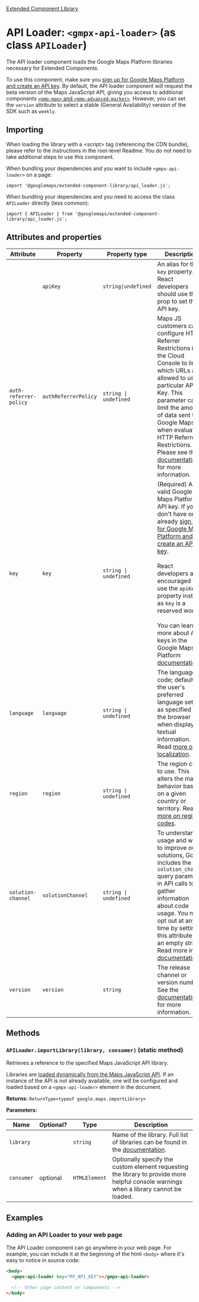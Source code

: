 [Extended Component Library](../../README.md)

# API Loader: `<gmpx-api-loader>` (as class `APILoader`)

The API loader component loads the Google Maps Platform libraries necessary
for Extended Components.

To use this component, make sure you [sign up for Google Maps Platform and
create an API
key](https://console.cloud.google.com/google/maps-apis/start?utm_source=npm&utm_medium=documentation&utm_campaign=&utm_content=web_components).
By default, the API loader component will request the beta version of the
Maps JavaScript API, giving you access to additional components [`<gmp-map>`
and
`<gmp-advanced-marker>`](https://developers.google.com/maps/documentation/javascript/web-components/overview?utm_source=npm&utm_medium=documentation&utm_campaign=&utm_content=web_components).
However, you can set the `version` attribute to select a stable (General
Availability) version of the SDK such as `weekly`.

## Importing

When loading the library with a &lt;script&gt; tag (referencing the CDN bundle), please refer to the instructions in the root-level Readme. You do not need to take additional steps to use this component.

When bundling your dependencies and you want to include `<gmpx-api-loader>` on a page:

```
import '@googlemaps/extended-component-library/api_loader.js';
```

When bundling your dependencies and you need to access the class `APILoader` directly (less common):

```
import { APILoader } from '@googlemaps/extended-component-library/api_loader.js';
```

## Attributes and properties

| Attribute              | Property             | Property type         | Description                                                                                                                                                                                                                                                                                                                                                                                                                                                                    | Default  | [Reflects?](https://open-wc.org/guides/knowledge/attributes-and-properties/#attribute-and-property-reflection) |
| ---------------------- | -------------------- | --------------------- | ------------------------------------------------------------------------------------------------------------------------------------------------------------------------------------------------------------------------------------------------------------------------------------------------------------------------------------------------------------------------------------------------------------------------------------------------------------------------------ | -------- | -------------------------------------------------------------------------------------------------------------- |
|                        | `apiKey`             | `string\|undefined`   | An alias for the `key` property. React developers should use this prop to set the API key.                                                                                                                                                                                                                                                                                                                                                                                     |          | ❌                                                                                                              |
| `auth-referrer-policy` | `authReferrerPolicy` | `string \| undefined` | Maps JS customers can configure HTTP Referrer Restrictions in the Cloud Console to limit which URLs are allowed to use a particular API Key. This parameter can limit the amount of data sent to Google Maps when evaluating HTTP Referrer Restrictions. Please see the [documentation](https://developers.google.com/maps/documentation/javascript/dynamic-loading?utm_source=npm&utm_medium=documentation&utm_campaign=&utm_content=web_components#optional_parameters) for more information.                                                                 |          | ✅                                                                                                              |
| `key`                  | `key`                | `string \| undefined` | (Required) A valid Google Maps Platform API key. If you don't have one already [sign up for Google Maps Platform and create an API key](https://console.cloud.google.com/google/maps-apis/start?utm_source=npm&utm_medium=documentation&utm_campaign=&utm_content=web_components).<br/><br/>React developers are encouraged to use the `apiKey` property instead, as `key` is a reserved word.<br/><br/>You can learn more about API keys in the Google Maps Platform [documentation](https://developers.google.com/maps/documentation/javascript/get-api-key?utm_source=npm&utm_medium=documentation&utm_campaign=&utm_content=web_components). |          | ✅                                                                                                              |
| `language`             | `language`           | `string \| undefined` | The language code; defaults to the user's preferred language setting as specified in the browser when displaying textual information. Read [more on localization](https://developers.google.com/maps/documentation/javascript/localization?utm_source=npm&utm_medium=documentation&utm_campaign=&utm_content=web_components).                                                                                                                                                                                                                                   |          | ✅                                                                                                              |
| `region`               | `region`             | `string \| undefined` | The region code to use. This alters the map's behavior based on a given country or territory. Read [more on region codes](https://developers.google.com/maps/documentation/javascript/localization?utm_source=npm&utm_medium=documentation&utm_campaign=&utm_content=web_components#Region).                                                                                                                                                                                                                                                                    |          | ✅                                                                                                              |
| `solution-channel`     | `solutionChannel`    | `string \| undefined` | To understand usage and ways to improve our solutions, Google includes the `solution_channel` query parameter in API calls to gather information about code usage. You may opt out at any time by setting this attribute to an empty string. Read more in the [documentation](https://developers.google.com/maps/reporting-and-monitoring/reporting?utm_source=npm&utm_medium=documentation&utm_campaign=&utm_content=web_components#solutions-usage).                                                                                                          |          | ✅                                                                                                              |
| `version`              | `version`            | `string`              | The release channel or version numbers. See the [documentation](https://developers.google.com/maps/documentation/javascript/versions?utm_source=npm&utm_medium=documentation&utm_campaign=&utm_content=web_components) for more information.                                                                                                                                                                                                                                                                                                                    | `'beta'` | ✅                                                                                                              |

## Methods

### `APILoader.importLibrary(library, consumer)` (static method)

Retrieves a reference to the specified Maps JavaScript API library.

Libraries are [loaded dynamically from the Maps JavaScript
API](https://developers.google.com/maps/documentation/javascript/dynamic-loading?utm_source=npm&utm_medium=documentation&utm_campaign=&utm_content=web_components).
If an instance of the API is not already available, one will be configured
and loaded based on a `<gmpx-api-loader>` element in the document.

**Returns:** `ReturnType<typeof google.maps.importLibrary>`

**Parameters:**

| Name       | Optional? | Type          | Description                                                                                                                                             |
| ---------- | --------- | ------------- | ------------------------------------------------------------------------------------------------------------------------------------------------------- |
| `library`  |           | `string`      | Name of the library. Full list of libraries can be found in the [documentation](https://developers.google.com/maps/documentation/javascript/libraries?utm_source=npm&utm_medium=documentation&utm_campaign=&utm_content=web_components). |
| `consumer` | optional  | `HTMLElement` | Optionally specify the custom element requesting the library to provide more helpful console warnings when a library cannot be loaded.                  |



## Examples

### Adding an API Loader to your web page

The API Loader component can go anywhere in your web page. For example, you can include it at the beginning of the html `<body>` where it's easy to notice in source code:

```html
<body>
  <gmpx-api-loader key="MY_API_KEY"></gmpx-api-loader>

  <!-- Other page content or components -->
</body>
```






